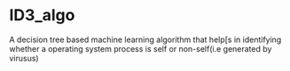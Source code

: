 # ID3_algo
A decision tree based machine learning algorithm that help[s in identifying whether a operating system process is self or non-self(i.e generated by virusus)
